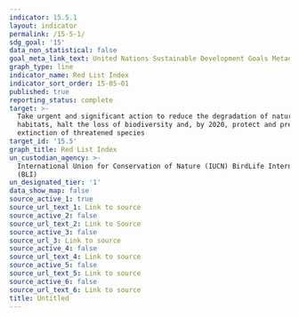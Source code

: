 ```yaml
---
indicator: 15.5.1
layout: indicator
permalink: /15-5-1/
sdg_goal: '15'
data_non_statistical: false
goal_meta_link_text: United Nations Sustainable Development Goals Metadata (PDF 440 KB)
graph_type: line
indicator_name: Red List Index
indicator_sort_order: 15-05-01
published: true
reporting_status: complete
target: >-
  Take urgent and significant action to reduce the degradation of natural
  habitats, halt the loss of biodiversity and, by 2020, protect and prevent the
  extinction of threatened species
target_id: '15.5'
graph_title: Red List Index
un_custodian_agency: >-
  International Union for Conservation of Nature (IUCN) BirdLife International
  (BLI)
un_designated_tier: '1'
data_show_map: false
source_active_1: true
source_url_text_1: Link to source
source_active_2: false
source_url_text_2: Link to Source
source_active_3: false
source_url_3: Link to source
source_active_4: false
source_url_text_4: Link to source
source_active_5: false
source_url_text_5: Link to source
source_active_6: false
source_url_text_6: Link to source
title: Untitled
---
```


